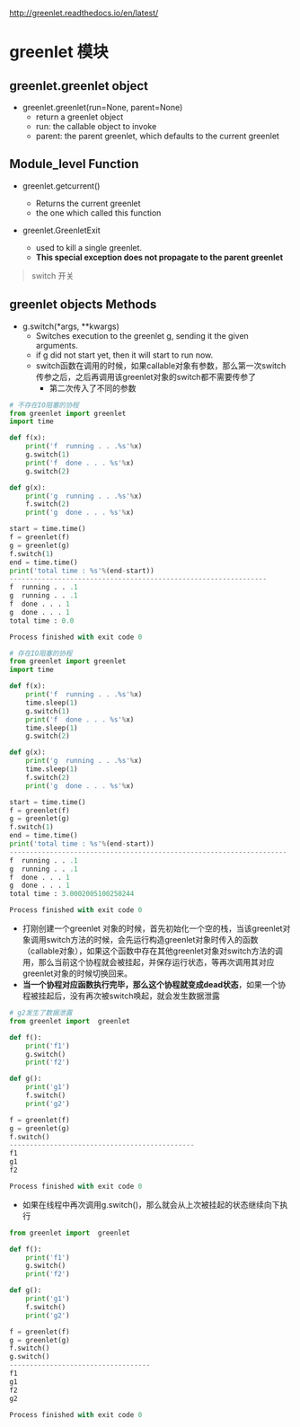 http://greenlet.readthedocs.io/en/latest/

# greenlet 模块
## greenlet.greenlet object
- greenlet.greenlet(run=None, parent=None)
	- return a greenlet object
	- run: the callable object to invoke
	- parent: the parent greenlet, which defaults to the current greenlet

## Module_level Function
- greenlet.getcurrent()
	- Returns the current greenlet
	- the one which called this function

- greenlet.GreenletExit
	-  used to kill a single greenlet.
	-  **This special exception does not propagate to the parent greenlet**

> switch      开关    

## greenlet objects Methods

- g.switch(*args, **kwargs)
	- Switches execution to the greenlet g, sending it the given arguments.
	- if g did not start yet, then it will start to run now.
	- switch函数在调用的时候，如果callable对象有参数，那么第一次switch传参之后，之后再调用该greenlet对象的switch都不需要传参了
		- 第二次传入了不同的参数



```python
# 不存在IO阻塞的协程
from greenlet import greenlet
import time

def f(x):
    print('f  running . . .%s'%x)
    g.switch(1)
    print('f  done . . . %s'%x)
    g.switch(2)

def g(x):
    print('g  running . . .%s'%x)
    f.switch(2)
    print('g  done . . . %s'%x)

start = time.time()
f = greenlet(f)
g = greenlet(g)
f.switch(1)
end = time.time()
print('total time : %s'%(end-start))
----------------------------------------------------------------
f  running . . .1
g  running . . .1
f  done . . . 1
g  done . . . 1
total time : 0.0

Process finished with exit code 0
```



```python
# 存在IO阻塞的协程
from greenlet import greenlet
import time

def f(x):
    print('f  running . . .%s'%x)
    time.sleep(1)
    g.switch(1)
    print('f  done . . . %s'%x)
    time.sleep(1)
    g.switch(2)

def g(x):
    print('g  running . . .%s'%x)
    time.sleep(1)
    f.switch(2)
    print('g  done . . . %s'%x)

start = time.time()
f = greenlet(f)
g = greenlet(g)
f.switch(1)
end = time.time()
print('total time : %s'%(end-start))
---------------------------------------------------------------------
f  running . . .1
g  running . . .1
f  done . . . 1
g  done . . . 1
total time : 3.0002005100250244

Process finished with exit code 0
```

- 打刚创建一个greenlet 对象的时候，首先初始化一个空的栈，当该greenlet对象调用switch方法的时候，会先运行构造greenlet对象时传入的函数（callable对象），如果这个函数中存在其他greenlet对象对switch方法的调用，那么当前这个协程就会被挂起，并保存运行状态，等再次调用其对应greenlet对象的时候切换回来。
- **当一个协程对应函数执行完毕，那么这个协程就变成dead状态**，如果一个协程被挂起后，没有再次被switch唤起，就会发生数据泄露




```python
# g2发生了数据泄露
from greenlet import  greenlet

def f():
    print('f1')
    g.switch()
    print('f2')

def g():
    print('g1')
    f.switch()
    print('g2')

f = greenlet(f)
g = greenlet(g)
f.switch()
----------------------------------------------
f1
g1
f2

Process finished with exit code 0
```

- 如果在线程中再次调用g.switch()，那么就会从上次被挂起的状态继续向下执行


```python
from greenlet import  greenlet

def f():
    print('f1')
    g.switch()
    print('f2')

def g():
    print('g1')
    f.switch()
    print('g2')

f = greenlet(f)
g = greenlet(g)
f.switch()
g.switch()
-----------------------------------
f1
g1
f2
g2

Process finished with exit code 0

```
